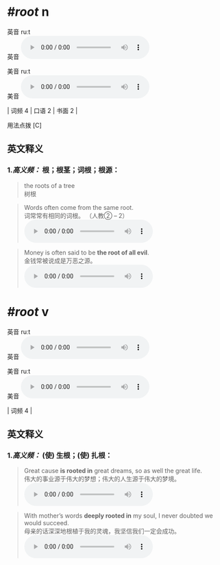 # ***\#root*** n
英音 ruːt  
英音
<audio src="./media/root-B.aac" controls="controls"></audio>

美音 ruːt  
美音
<audio src="./media/root.aac" controls="controls"></audio>



| 词频 4 | 口语 2 | 书面 2 |  

用法点拨  [C]

英文释义
---
### 1.*高义频：* **根；根茎；词根；根源：**  

 > the roots of a tree   
 > 树根    

 > Words often come from the same root.   
 > 词常常有相同的词根。  （人教② – 2）  
<audio src="./media/root-1.aac" controls="controls"></audio>

 > Money is often said to be **the root of all evil**.   
 > 金钱常被说成是万恶之源。    
<audio src="./media/root-2.aac" controls="controls"></audio>


# ***\#root*** v
英音 ruːt  
英音
<audio src="./media/root-B.aac" controls="controls"></audio>

美音 ruːt  
美音
<audio src="./media/root.aac" controls="controls"></audio>



| 词频 4 |  

英文释义
---
### 1.*高义频：* **(使) 生根；(使) 扎根：**  

 > Great cause **is rooted in** great dreams, so as well the great life.   
 > 伟大的事业源于伟大的梦想；伟大的人生源于伟大的梦境。    
<audio src="./media/root-3.aac" controls="controls"></audio>

 > With mother’s words **deeply rooted in** my soul, I never doubted we would succeed.   
 > 母亲的话深深地根植于我的灵魂，我坚信我们一定会成功。    
<audio src="./media/root-4.aac" controls="controls"></audio>



